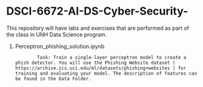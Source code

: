 # DSCI-6672-AI-DS-Cyber-Security-
This repository will have labs and exercises that are performed as part of the class in UNH Data Science program.

1.  Perceptron_phishing_solution.ipynb

                Task: Train a single-layer perceptron model to create a phish detector. You will use the Phishing Website dataset ( https://archive.ics.uci.edu/ml/datasets/phishing+websites ) for training and evaluating your model. The description of features can be found in the Data Folder. 
